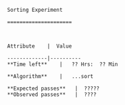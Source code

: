     Sorting Experiment
    
    =====================
    
    
    
    Attribute    |  Value
    
    -------------|----------
    **Time left**    |   ?? Hrs:  ?? Min
    
    **Algorithm**    |   ...sort
    
    **Expected passes**   |  ?????
    **Observed passes**   |  ????
